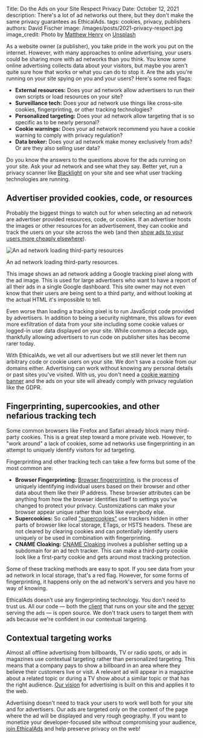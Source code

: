 Title: Do the Ads on your Site Respect Privacy
Date: October 12, 2021
description: There's a lot of ad networks out there, but they don't make the same privacy guarantees as EthicalAds.
tags: cookies, privacy, publishers
authors: David Fischer
image: /images/posts/2021-privacy-respect.jpg
image_credit: <span>Photo by <a href="https://unsplash.com/@matthewhenry?utm_source=unsplash&amp;utm_medium=referral&amp;utm_content=creditCopyText">Matthew Henry</a> on <a href="https://unsplash.com/photos/fPxOowbR6ls?utm_source=unsplash&amp;utm_medium=referral&amp;utm_content=creditCopyText">Unsplash</a></span>


As a website owner (a publisher), you take pride in the work you put on the internet.
However, with many approaches to online advertising, your users could be sharing more with ad networks than you think.
You know some online advertising collects data about your visitors,
but maybe you aren't quite sure how that works or what you can do to stop it.
Are the ads you're running on your site spying on you and your users?
Here's some red flags:

* **External resources:** Does your ad network allow advertisers to run their own scripts or load resources on your site?
* **Surveillance tech:** Does your ad network use things like cross-site cookies, fingerprinting, or other tracking technologies?
* **Personalized targeting:** Does your ad network allow targeting that is so specific as to be nearly personal?
* **Cookie warnings:** Does your ad network recommend you have a cookie warning to comply with privacy regulation?
* **Data broker:** Does your ad network make money exclusively from ads? Or are they also selling user data?

Do you know the answers to the questions above for the ads running on your site.
Ask your ad network and see what they say.
Better yet, run a privacy scanner like [Blacklight](https://themarkup.org/blacklight)
on your site and see what user tracking technologies are running.


## Advertiser provided cookies, code, or resources

Probably the biggest things to watch out for when selecting an ad network
are advertiser provided resources, code, or cookies.
If an advertiser hosts the images or other resources for an advertisement,
they can cookie and track the users on your site across the web
(and then [show ads to your users more cheaply elsewhere]({filename}2021-invasive-ad-targeting-bad-journalism-premium-publishers.md)).

<div class="postimage">
  <img class="w-100" src="{static}../images/posts/2021-third-party-resources.png" alt="An ad network loading third-party resources">
  <p>An ad network loading third-party resources.</p>
</div>

This image shows an ad network adding a Google tracking pixel along with the ad image.
This is used for large advertisers who want to have a report of all their ads in a single Google dashboard.
This site owner may not even know that their users are being sent to a third party,
and without looking at the actual HTML it's impossible to tell.

Even worse than loading a tracking pixel is to run JavaScript code
provided by advertisers.
In addition to being a security nightmare,
this allows for even more exfiltration of data from your site
including some cookie values or logged-in user data displayed on your site.
While common a decade ago, thankfully allowing advertisers to run code on publisher sites
has become rarer today.

With EthicalAds, we vet all our advertisers
but we still never let them run arbitrary code or cookie users on your site.
We don't save a cookie from our domains either.
Advertising can work without knowing any personal details or past sites you've visited.
With us, you don't need a [cookie warning banner]({filename}2021-can-you-remove-cookie-banners.md)
and the ads on your site will already comply with privacy regulation like the GDPR.


## Fingerprinting, supercookies, and other nefarious tracking tech

Some common browsers like Firefox and Safari already block many third-party cookies.
This is a great step toward a more private web.
However, to "work around" a lack of cookies, some ad networks use fingerprinting
in an attempt to uniquely identify visitors for ad targeting.

Fingerprinting and other tracking tech can take a few forms but some of the most common are:

* **Browser Fingerprinting:** [Browser fingerprinting](https://ssd.eff.org/en/module/what-fingerprinting),
  is the process of uniquely identifying individual users based on their browser
  and other data about them like their IP address.
  These browser attributes can be anything from how the browser identifies itself
  to settings you've changed to protect your privacy.
  Customizations can make your browser appear unique rather than look like everybody else.
* **Supercookies:** So called ["supercookies"](https://blog.mozilla.org/security/2021/01/26/supercookie-protections/)
  use trackers hidden in other parts of browser like local storage, ETags, or HSTS headers.
  These are not cleared by clearing cookies
  and can potentially identify users uniquely or be used in combination with fingerprinting.
* **CNAME Cloaking:** [CNAME Cloaking](https://webkit.org/blog/11338/cname-cloaking-and-bounce-tracking-defense/)
  involves a publisher setting up a subdomain for an ad tech tracker.
  This can make a third-party cookie look like a first-party cookie and gets around most tracking protection.

Some of these tracking methods are easy to spot.
If you see data from your ad network in local storage, that's a red flag.
However, for some forms of fingerprinting, it happens only on the ad network's servers
and you have no way of knowing.

EthicalAds doesn't use any fingerprinting technology.
You don't need to trust us. All our code
&mdash; both the [client](https://github.com/readthedocs/ethical-ad-client) that runs on your site
and the [server](https://github.com/readthedocs/ethical-ad-server) serving the ads &mdash; is open source.
We don't track users to target them with ads because we're confident in our contextual targeting.


## Contextual targeting works

Almost all offline advertising from billboards, TV or radio spots, or ads in magazines
use contextual targeting rather than personalized targeting.
This means that a company pays to show a billboard in an area where they believe their customers live or visit.
A relevant ad will appear in a magazine about a related topic or during a TV show about a similar topic
or that has the right audience.
[Our vision]({filename}../pages/vision.md) for advertising is built on this and applies it to the web.

Advertising doesn't need to track your users to work well both for your site and for advertisers.
Our ads are targeted only on the content of the page where the ad will be displayed and very rough geography.
If you want to monetize your developer-focused site without compromising your audience,
[join EthicalAds]({filename}../pages/publishers.md) and help preserve privacy on the web!
